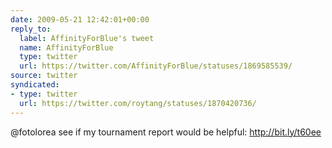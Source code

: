 ```yaml
---
date: 2009-05-21 12:42:01+00:00
reply_to:
  label: AffinityForBlue's tweet
  name: AffinityForBlue
  type: twitter
  url: https://twitter.com/AffinityForBlue/statuses/1869585539/
source: twitter
syndicated:
- type: twitter
  url: https://twitter.com/roytang/statuses/1870420736/
---
```


@fotolorea see if my tournament report would be helpful: http://bit.ly/t60ee
